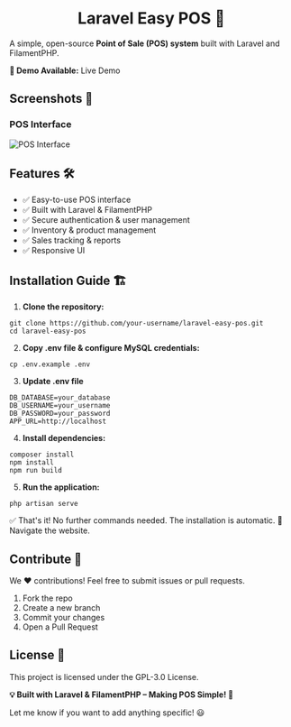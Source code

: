 <p align="center">
    <h1 align="center">Laravel Easy POS 🎉</h1>
</p>

A simple, open-source **Point of Sale (POS) system** built with Laravel and FilamentPHP.


**🚀 Demo Available:** Live Demo

## **Screenshots** 📸  

### **POS Interface**  
![POS Interface](https://raw.githubusercontent.com/arshidkv12/laravel-easy-pos/main/laravel-easy-pos.png)  

## Features 🛠️
- ✅ Easy-to-use POS interface
- ✅ Built with Laravel & FilamentPHP
- ✅ Secure authentication & user management
- ✅ Inventory & product management
- ✅ Sales tracking & reports
- ✅ Responsive UI

## Installation Guide 🏗️

1. **Clone the repository:**

```shell
git clone https://github.com/your-username/laravel-easy-pos.git
cd laravel-easy-pos

```
2. **Copy .env file & configure MySQL credentials:**

```shell
cp .env.example .env

```

3. **Update .env file**

```shell
DB_DATABASE=your_database
DB_USERNAME=your_username
DB_PASSWORD=your_password
APP_URL=http://localhost

```

4. **Install dependencies:**

```shell
composer install
npm install
npm run build
```

5. **Run the application:**

```shell
php artisan serve
```

✅ That's it! No further commands needed. The installation is automatic. 🎉 
Navigate the website. 


## Contribute 🤝
We ❤️ contributions! Feel free to submit issues or pull requests.

1. Fork the repo
2. Create a new branch
3. Commit your changes
4. Open a Pull Request
 

## License 📜
This project is licensed under the GPL-3.0 License.


**💡 Built with Laravel & FilamentPHP – Making POS Simple! 🚀**

Let me know if you want to add anything specific! 😃
